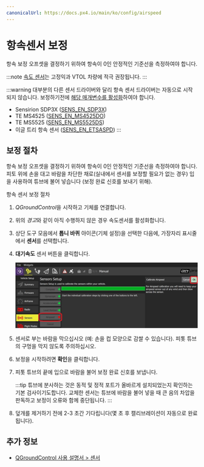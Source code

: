 ```yaml
---
canonicalUrl: https://docs.px4.io/main/ko/config/airspeed
---
```


# 항속센서 보정

항속 보정 오프셋을 결정하기 위하여 항속이 0인 안정적인 기준선을 측정하여야 합니다.

:::note
[속도 센서](../sensor/airspeed.md)는 고정익과 VTOL 차량에 적극 권장됩니다.
:::

:::warning
대부분의 다른 센서 드라이버와 달리 항속 센서 드라이버는 자동으로 시작되지 않습니다. 보정하기전에 [해당 매개변수를 활성화](../advanced_config/parameters.md)하여야 합니다.
- Sensirion SDP3X ([SENS_EN_SDP3X](../advanced_config/parameter_reference.md#SENS_EN_SDP3X))
- TE MS4525 ([SENS_EN_MS4525DO](../advanced_config/parameter_reference.md#SENS_EN_MS4525DO))
- TE MS5525 ([SENS_EN_MS5525DS](../advanced_config/parameter_reference.md#SENS_EN_MS5525DS))
- 이글 트리 항속 센서 ([SENS_EN_ETSASPD](../advanced_config/parameter_reference.md#SENS_EN_ETSASPD))
:::

## 보정 절차

항속 보정 오프셋을 결정하기 위하여 항속이 0인 안정적인 기준선을 측정하여야 합니다. 피토 위에 손을 대고 바람을 차단한 채로(실내에서 센서를 보정할 필요가 없는 경우) 입을 사용하여 튜브에 불어 넣습니다 (보정 완료 신호를 보내기 위해).

항속 센서 보정 절차

1. *QGroundControl*을 시작하고 기체를 연결합니다.
2. 위의 *경고*와 같이 아직 수행하지 않은 경우 속도센서를 활성화합니다.
3. 상단 도구 모음에서 **톱니 바퀴** 아이콘(기체 설정)을 선택한 다음에, 가장자리 표시줄에서 **센서**를 선택합니다.
4. **대기속도** 센서 버튼을 클릭합니다.

   ![대기속도 보정](../../assets/qgc/setup/sensor/sensor_airspeed.jpg)

1. 센서로 부는 바람을 막으십시오 (예: 손을 컵 모양으로 감쌀 수 있습니다). 피톳 튜브의 구멍을 막지 않도록 주의하십시오.
1. 보정을 시작하려면 **확인**을 클릭합니다.
1. 피톳 튜브의 끝에 입으로 바람을 불어 보정 완료 신호를 보냅니다.

   :::tip
튜브에 분사하는 것은 동적 및 정적 포트가 올바르게 설치되었는지 확인하는 기본 검사이기도합니다.
교체한  센서는 튜브에 바람을 불어 넣을 때 큰 음의 차압을 판독하고 보정이 오류와 함께 중단됩니다. 
:::

1. 덮개를 제거하기 전에 2-3 초간 기다립니다(몇 초 후 캘리브레이션이 자동으로 완료됩니다).


## 추가 정보

* [QGroundControl 사용 설명서 &gt; 센서](https://docs.qgroundcontrol.com/en/SetupView/sensors_px4.html#airspeed)
